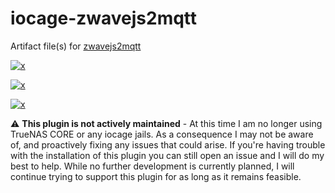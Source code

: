 <!-- markdownlint-disable MD012 MD041 -->

<!-- BADGE LINKS -->
[plugins-link]:https://www.truenas.com/plugins/
[plugins-shield]:https://img.shields.io/badge/TrueNAS%20CORE-Community%20Plugin-blue?logo=TrueNAS&style=for-the-badge

<!-- CIRRUS CI RESULTS -->
[results-12.2]:https://cirrus-ci.com/github/tprelog/truenas-plugin-index/12.2-RELEASE
[results-13.0]:https://cirrus-ci.com/github/tprelog/truenas-plugin-index/13.0-RELEASE

[zwjs-12.2]:https://img.shields.io/cirrus/github/tprelog/truenas-plugin-index/12.2-RELEASE?task=zwavejs2mqtt-12-2&label=12.2-RELEASE&logo=FreeBSD&logoColor=red&style=plastic
[zwjs-13.0]:https://img.shields.io/cirrus/github/tprelog/truenas-plugin-index/13.0-RELEASE?task=zwavejs2mqtt-13-0&label=13.0-RELEASE&logo=FreeBSD&logoColor=red&style=plastic

[1]: https://zwave-js.github.io/zwavejs2mqtt/

# iocage-zwavejs2mqtt

Artifact file(s) for [zwavejs2mqtt][1]

[![x][plugins-shield]][plugins-link]

[![x][zwjs-12.2]][results-12.2]

[![x][zwjs-13.0]][results-13.0]

:warning: **This plugin is not actively maintained** - At this time I am no longer using TrueNAS CORE or any iocage jails. As a consequence I may not be aware of, and proactively fixing any issues that could arise. If you're having trouble with the installation of this plugin you can still open an issue and I will do my best to help. While no further development is currently planned, I will continue trying to support this plugin for as long as it remains feasible.
